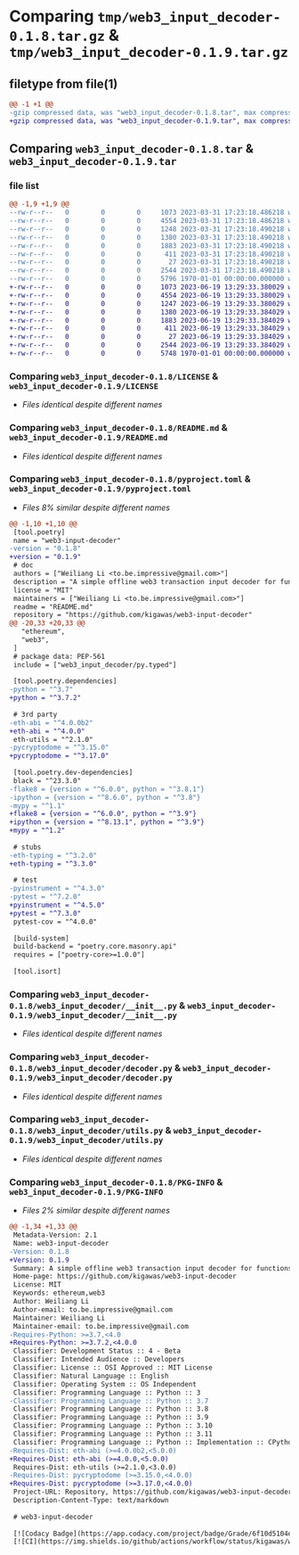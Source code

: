 # Comparing `tmp/web3_input_decoder-0.1.8.tar.gz` & `tmp/web3_input_decoder-0.1.9.tar.gz`

## filetype from file(1)

```diff
@@ -1 +1 @@
-gzip compressed data, was "web3_input_decoder-0.1.8.tar", max compression
+gzip compressed data, was "web3_input_decoder-0.1.9.tar", max compression
```

## Comparing `web3_input_decoder-0.1.8.tar` & `web3_input_decoder-0.1.9.tar`

### file list

```diff
@@ -1,9 +1,9 @@
--rw-r--r--   0        0        0     1073 2023-03-31 17:23:18.486218 web3_input_decoder-0.1.8/LICENSE
--rw-r--r--   0        0        0     4554 2023-03-31 17:23:18.486218 web3_input_decoder-0.1.8/README.md
--rw-r--r--   0        0        0     1248 2023-03-31 17:23:18.490218 web3_input_decoder-0.1.8/pyproject.toml
--rw-r--r--   0        0        0     1380 2023-03-31 17:23:18.490218 web3_input_decoder-0.1.8/web3_input_decoder/__init__.py
--rw-r--r--   0        0        0     1883 2023-03-31 17:23:18.490218 web3_input_decoder-0.1.8/web3_input_decoder/decoder.py
--rw-r--r--   0        0        0      411 2023-03-31 17:23:18.490218 web3_input_decoder-0.1.8/web3_input_decoder/exceptions.py
--rw-r--r--   0        0        0       27 2023-03-31 17:23:18.490218 web3_input_decoder-0.1.8/web3_input_decoder/py.typed
--rw-r--r--   0        0        0     2544 2023-03-31 17:23:18.490218 web3_input_decoder-0.1.8/web3_input_decoder/utils.py
--rw-r--r--   0        0        0     5796 1970-01-01 00:00:00.000000 web3_input_decoder-0.1.8/PKG-INFO
+-rw-r--r--   0        0        0     1073 2023-06-19 13:29:33.380029 web3_input_decoder-0.1.9/LICENSE
+-rw-r--r--   0        0        0     4554 2023-06-19 13:29:33.380029 web3_input_decoder-0.1.9/README.md
+-rw-r--r--   0        0        0     1247 2023-06-19 13:29:33.380029 web3_input_decoder-0.1.9/pyproject.toml
+-rw-r--r--   0        0        0     1380 2023-06-19 13:29:33.384029 web3_input_decoder-0.1.9/web3_input_decoder/__init__.py
+-rw-r--r--   0        0        0     1883 2023-06-19 13:29:33.384029 web3_input_decoder-0.1.9/web3_input_decoder/decoder.py
+-rw-r--r--   0        0        0      411 2023-06-19 13:29:33.384029 web3_input_decoder-0.1.9/web3_input_decoder/exceptions.py
+-rw-r--r--   0        0        0       27 2023-06-19 13:29:33.384029 web3_input_decoder-0.1.9/web3_input_decoder/py.typed
+-rw-r--r--   0        0        0     2544 2023-06-19 13:29:33.384029 web3_input_decoder-0.1.9/web3_input_decoder/utils.py
+-rw-r--r--   0        0        0     5748 1970-01-01 00:00:00.000000 web3_input_decoder-0.1.9/PKG-INFO
```

### Comparing `web3_input_decoder-0.1.8/LICENSE` & `web3_input_decoder-0.1.9/LICENSE`

 * *Files identical despite different names*

### Comparing `web3_input_decoder-0.1.8/README.md` & `web3_input_decoder-0.1.9/README.md`

 * *Files identical despite different names*

### Comparing `web3_input_decoder-0.1.8/pyproject.toml` & `web3_input_decoder-0.1.9/pyproject.toml`

 * *Files 8% similar despite different names*

```diff
@@ -1,10 +1,10 @@
 [tool.poetry]
 name = "web3-input-decoder"
-version = "0.1.8"
+version = "0.1.9"
 # doc
 authors = ["Weiliang Li <to.be.impressive@gmail.com>"]
 description = "A simple offline web3 transaction input decoder for functions and constructors"
 license = "MIT"
 maintainers = ["Weiliang Li <to.be.impressive@gmail.com>"]
 readme = "README.md"
 repository = "https://github.com/kigawas/web3-input-decoder"
@@ -20,33 +20,33 @@
   "ethereum",
   "web3",
 ]
 # package data: PEP-561
 include = ["web3_input_decoder/py.typed"]
 
 [tool.poetry.dependencies]
-python = "^3.7"
+python = "^3.7.2"
 
 # 3rd party
-eth-abi = "^4.0.0b2"
+eth-abi = "^4.0.0"
 eth-utils = "^2.1.0"
-pycryptodome = "^3.15.0"
+pycryptodome = "^3.17.0"
 
 [tool.poetry.dev-dependencies]
 black = "^23.3.0"
-flake8 = {version = "^6.0.0", python = "^3.8.1"}
-ipython = {version = "^8.6.0", python = "^3.8"}
-mypy = "^1.1"
+flake8 = {version = "^6.0.0", python = "^3.9"}
+ipython = {version = "^8.13.1", python = "^3.9"}
+mypy = "^1.2"
 
 # stubs
-eth-typing = "^3.2.0"
+eth-typing = "^3.3.0"
 
 # test
-pyinstrument = "^4.3.0"
-pytest = "^7.2.0"
+pyinstrument = "^4.5.0"
+pytest = "^7.3.0"
 pytest-cov = "^4.0.0"
 
 [build-system]
 build-backend = "poetry.core.masonry.api"
 requires = ["poetry-core>=1.0.0"]
 
 [tool.isort]
```

### Comparing `web3_input_decoder-0.1.8/web3_input_decoder/__init__.py` & `web3_input_decoder-0.1.9/web3_input_decoder/__init__.py`

 * *Files identical despite different names*

### Comparing `web3_input_decoder-0.1.8/web3_input_decoder/decoder.py` & `web3_input_decoder-0.1.9/web3_input_decoder/decoder.py`

 * *Files identical despite different names*

### Comparing `web3_input_decoder-0.1.8/web3_input_decoder/utils.py` & `web3_input_decoder-0.1.9/web3_input_decoder/utils.py`

 * *Files identical despite different names*

### Comparing `web3_input_decoder-0.1.8/PKG-INFO` & `web3_input_decoder-0.1.9/PKG-INFO`

 * *Files 2% similar despite different names*

```diff
@@ -1,34 +1,33 @@
 Metadata-Version: 2.1
 Name: web3-input-decoder
-Version: 0.1.8
+Version: 0.1.9
 Summary: A simple offline web3 transaction input decoder for functions and constructors
 Home-page: https://github.com/kigawas/web3-input-decoder
 License: MIT
 Keywords: ethereum,web3
 Author: Weiliang Li
 Author-email: to.be.impressive@gmail.com
 Maintainer: Weiliang Li
 Maintainer-email: to.be.impressive@gmail.com
-Requires-Python: >=3.7,<4.0
+Requires-Python: >=3.7.2,<4.0.0
 Classifier: Development Status :: 4 - Beta
 Classifier: Intended Audience :: Developers
 Classifier: License :: OSI Approved :: MIT License
 Classifier: Natural Language :: English
 Classifier: Operating System :: OS Independent
 Classifier: Programming Language :: Python :: 3
-Classifier: Programming Language :: Python :: 3.7
 Classifier: Programming Language :: Python :: 3.8
 Classifier: Programming Language :: Python :: 3.9
 Classifier: Programming Language :: Python :: 3.10
 Classifier: Programming Language :: Python :: 3.11
 Classifier: Programming Language :: Python :: Implementation :: CPython
-Requires-Dist: eth-abi (>=4.0.0b2,<5.0.0)
+Requires-Dist: eth-abi (>=4.0.0,<5.0.0)
 Requires-Dist: eth-utils (>=2.1.0,<3.0.0)
-Requires-Dist: pycryptodome (>=3.15.0,<4.0.0)
+Requires-Dist: pycryptodome (>=3.17.0,<4.0.0)
 Project-URL: Repository, https://github.com/kigawas/web3-input-decoder
 Description-Content-Type: text/markdown
 
 # web3-input-decoder
 
 [![Codacy Badge](https://app.codacy.com/project/badge/Grade/6f10d5104ef4464797ee94b17c7b9371)](https://www.codacy.com/gh/kigawas/web3-input-decoder/dashboard)
 [![CI](https://img.shields.io/github/actions/workflow/status/kigawas/web3-input-decoder/ci.yml)](https://github.com/kigawas/web3-input-decoder/actions)
```

